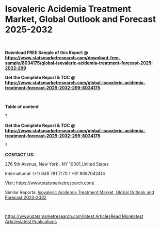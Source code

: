 <h1>Isovaleric Acidemia Treatment Market, Global Outlook and Forecast 2025-2032</h1><br/><p><strong>Download FREE Sample of this Report @ <a href="https://www.statsmarketresearch.com/download-free-sample/8034175/global-isovaleric-acidemia-treatment-forecast-2025-2032-299">https://www.statsmarketresearch.com/download-free-sample/8034175/global-isovaleric-acidemia-treatment-forecast-2025-2032-299</a></strong></p>
 
 
 
 <div><b>Get the Complete Report & TOC @ <a href="https://www.statsmarketresearch.com/global-isovaleric-acidemia-treatment-forecast-2025-2032-299-8034175">https://www.statsmarketresearch.com/global-isovaleric-acidemia-treatment-forecast-2025-2032-299-8034175</a></b></div>
 
 
 
 <p><br />
 
 <b>Table of content</b></p>
 
 
 
 <p>? </p>
 
 
 
 <div><b>Get the Complete Report & TOC @ <a href="https://www.statsmarketresearch.com/global-isovaleric-acidemia-treatment-forecast-2025-2032-299-8034175">https://www.statsmarketresearch.com/global-isovaleric-acidemia-treatment-forecast-2025-2032-299-8034175</a></b></div>
 
 
 
 <p>? </p>
 
 
 
 <p><b>CONTACT US:</b><br />
 
 276 5th Avenue, New York , NY 10001,United States<br />
 
 International: (+1) 646 781 7170 / +91 8087042414<br />
 
 Visit: <a href="https://www.statsmarketresearch.com/">https://www.statsmarketresearch.com/</a><br />
 
 Similar Reports: <a href="https://www.statsmarketresearch.com/global-isovaleric-acidemia-treatment-forecast-2025-2032-299-8034175">Isovaleric Acidemia Treatment Market, Global Outlook and Forecast 2023-2032</a><br />
 
 <br />
 
 <a href="https://gyeongbokgung.com">https://www.statsmarketresearch.com/</a><a href="https://hallyeomaritime.com">latest Articles</a><a href="https://jingwansa.com">Read More</a><a href="https://nguoiviet.jp/">latest Articles</a><a href="https://www.intelmarketresearch.com/">latest Publications</a></p>